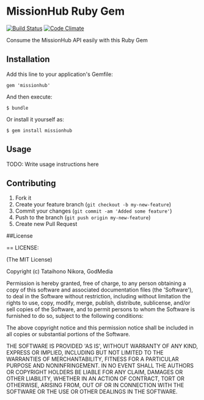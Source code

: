 # MissionHub Ruby Gem

[![Build Status](https://secure.travis-ci.org/Godmedia/missionhub-gem.png)](http://travis-ci.org/Godmedia/missionhub-gem)
[![Code Climate](https://codeclimate.com/badge.png)](https://codeclimate.com/github/Godmedia/missionhub-gem)

Consume the MissionHub API easily with this Ruby Gem

## Installation

Add this line to your application's Gemfile:

    gem 'missionhub'

And then execute:

    $ bundle

Or install it yourself as:

    $ gem install missionhub

## Usage

TODO: Write usage instructions here

## Contributing

1. Fork it
2. Create your feature branch (`git checkout -b my-new-feature`)
3. Commit your changes (`git commit -am 'Added some feature'`)
4. Push to the branch (`git push origin my-new-feature`)
5. Create new Pull Request

##License

== LICENSE:

(The MIT License)

Copyright (c) Tataihono Nikora, GodMedia

Permission is hereby granted, free of charge, to any person obtaining
a copy of this software and associated documentation files (the
'Software'), to deal in the Software without restriction, including
without limitation the rights to use, copy, modify, merge, publish,
distribute, sublicense, and/or sell copies of the Software, and to
permit persons to whom the Software is furnished to do so, subject to
the following conditions:

The above copyright notice and this permission notice shall be
included in all copies or substantial portions of the Software.

THE SOFTWARE IS PROVIDED 'AS IS', WITHOUT WARRANTY OF ANY KIND,
EXPRESS OR IMPLIED, INCLUDING BUT NOT LIMITED TO THE WARRANTIES OF
MERCHANTABILITY, FITNESS FOR A PARTICULAR PURPOSE AND NONINFRINGEMENT.
IN NO EVENT SHALL THE AUTHORS OR COPYRIGHT HOLDERS BE LIABLE FOR ANY
CLAIM, DAMAGES OR OTHER LIABILITY, WHETHER IN AN ACTION OF CONTRACT,
TORT OR OTHERWISE, ARISING FROM, OUT OF OR IN CONNECTION WITH THE
SOFTWARE OR THE USE OR OTHER DEALINGS IN THE SOFTWARE.
